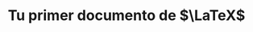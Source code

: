 ---
title: Tu primer documento de $\LaTeX$
linktitle: Tu primer documento
toc: true
type: docs
draft: false
menu:
  latex:
    parent: $\LaTeX$
    weight: 3

# Prev/next pager order (if `docs_section_pager` enabled in `params.toml`)
weight: 3
---